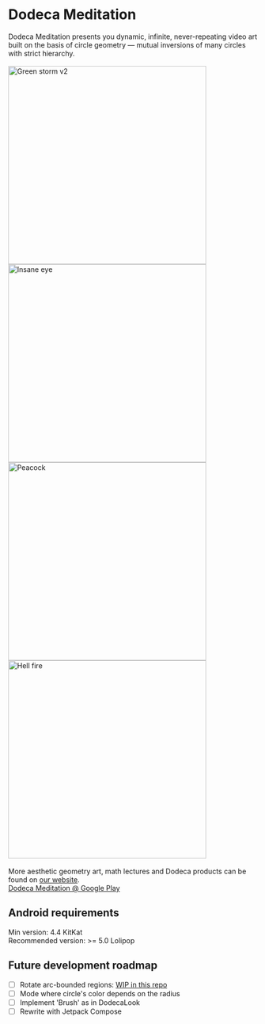 # Dodeca Meditation
Dodeca Meditation presents you dynamic, infinite, never-repeating video art built on the basis of circle geometry ― mutual inversions of many circles with strict hierarchy.  
\
<img src="https://github.com/pier-bezuhoff/dodeca4android/assets/30413024/17085f43-d29d-4428-8ddb-c7e0f84a0cfc" alt="Green storm v2" width="400"/>
<img src="https://github.com/pier-bezuhoff/dodeca4android/assets/30413024/d6282528-573d-448e-be54-cd850fe4444f" alt="Insane eye" width="400"/>  
<img src="https://github.com/pier-bezuhoff/dodeca4android/assets/30413024/bb1b3b9e-e1a0-4e43-aa7f-95aeb4958ec5" alt="Peacock" width="400"/>
<img src="https://github.com/pier-bezuhoff/dodeca4android/assets/30413024/12cf94c5-4947-49d5-9b5e-378315fbe540" alt="Hell fire" width="400"/>
\
\
More aesthetic geometry art, math lectures and Dodeca products can be found on [our website](eng.aestheticgeometry.ru).  
[Dodeca Meditation @ Google Play](https://play.google.com/store/apps/details?id=com.pierbezuhoff.dodeca)  

## Android requirements
Min version: 4.4 KitKat  
Recommended version: >= 5.0 Lolipop  

## Future development roadmap
- [ ] Rotate arc-bounded regions: [WIP in this repo](https://github.com/pier-bezuhoff/Dodeclusters)
- [ ] Mode where circle's color depends on the radius
- [ ] Implement 'Brush' as in DodecaLook
- [ ] Rewrite with Jetpack Compose
